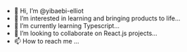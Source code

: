- 👋 Hi, I’m @yibaebi-elliot
- 👀 I’m interested in learning and bringing products to life...
- 🌱 I’m currently learning Typescript...
- 💞️ I’m looking to collaborate on React.js projects...
- 📫 How to reach me ...

<!---
yibaebi-elliot/yibaebi-elliot is a ✨ special ✨ repository because its `README.md` (this file) appears on your GitHub profile.
You can click the Preview link to take a look at your changes.
--->
